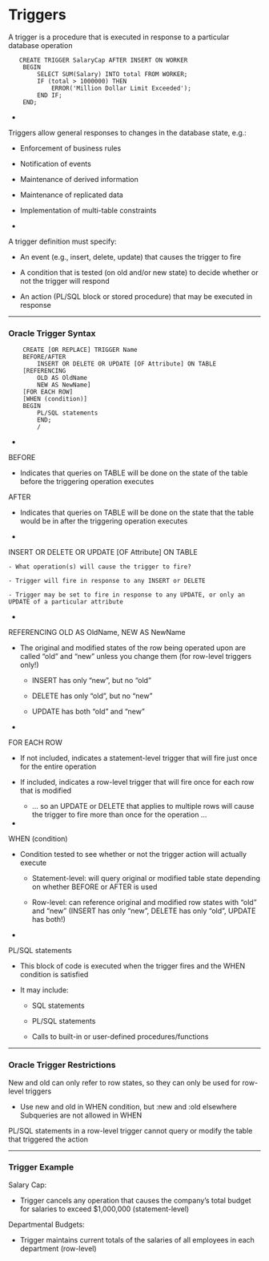# Triggers

A trigger is a procedure that is executed in response to a particular database operation

```
   CREATE TRIGGER SalaryCap AFTER INSERT ON WORKER
    BEGIN
        SELECT SUM(Salary) INTO total FROM WORKER;
        IF (total > 1000000) THEN
            ERROR('Million Dollar Limit Exceeded');
        END IF;
    END;
```

-

Triggers allow general responses to changes in the database state, e.g.:

- Enforcement of business rules

- Notification of events

- Maintenance of derived information

- Maintenance of replicated data

- Implementation of multi-table constraints

-

A trigger definition must specify:

- An event (e.g., insert, delete, update) that causes the trigger to fire

- A condition that is tested (on old and/or new state) to decide whether or not the trigger will respond

- An action (PL/SQL block or stored procedure) that may be executed in response

***

### Oracle Trigger Syntax

```
    CREATE [OR REPLACE] TRIGGER Name
    BEFORE/AFTER
        INSERT OR DELETE OR UPDATE [OF Attribute] ON TABLE
    [REFERENCING
        OLD AS OldName
        NEW AS NewName]
    [FOR EACH ROW]
    [WHEN (condition)]
    BEGIN
        PL/SQL statements
        END;
        /
```

-

BEFORE

- Indicates that queries on TABLE will be done on the state of the table before the triggering operation executes

AFTER

- Indicates that queries on TABLE will be done on the state that the table would be in after the triggering operation executes

-

INSERT OR DELETE OR
    UPDATE [OF Attribute] ON TABLE

    - What operation(s) will cause the trigger to fire?

    - Trigger will fire in response to any INSERT or DELETE

    - Trigger may be set to fire in response to any UPDATE, or only an UPDATE of a particular attribute

-

REFERENCING OLD AS OldName, NEW AS NewName

- The original and modified states of the row being operated upon are called “old” and “new” unless you change them (for row-level triggers only!)

    - INSERT has only “new”, but no “old”

    - DELETE has only “old”, but no “new”

    - UPDATE has both “old” and “new”

-

FOR EACH ROW

- If not included, indicates a statement-level trigger that will fire just once for the entire operation

- If included, indicates a row-level trigger that will fire once for each row that is modified

    - … so an UPDATE or DELETE that applies to multiple rows will cause the trigger to fire more than once for the operation …

-

WHEN (condition)

- Condition tested to see whether or not the trigger action will actually execute

    - Statement-level: will query original or modified table state depending on whether BEFORE or AFTER is used

    - Row-level: can reference original and modified row states with “old” and “new” (INSERT has only “new”, DELETE has only “old”, UPDATE has both!)

-

PL/SQL statements

- This block of code is executed when the trigger fires and the WHEN condition is satisfied

- It may include:

    - SQL statements

    - PL/SQL statements

    - Calls to built-in or user-defined procedures/functions

***

### Oracle Trigger Restrictions

New and old can only refer to row states, so they can only be used for row-level triggers

- Use new and old in WHEN condition, but :new and :old elsewhere
Subqueries are not allowed in WHEN

PL/SQL statements in a row-level trigger cannot query or modify the table that triggered the action

***

### Trigger Example

Salary Cap:

- Trigger cancels any operation that causes the company’s total budget for salaries to exceed $1,000,000 (statement-level)

Departmental Budgets:

- Trigger maintains current totals of the salaries of all employees in each department (row-level)